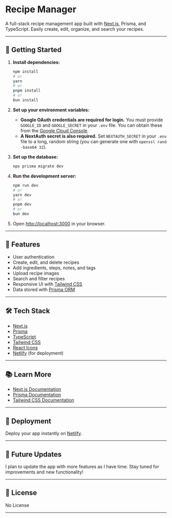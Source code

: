 # Recipe Manager

A full-stack recipe management app built with [Next.js](https://nextjs.org), Prisma, and TypeScript. Easily create, edit, organize, and search your recipes.

---

## 🚀 Getting Started

1. **Install dependencies:**

   ```bash
   npm install
   # or
   yarn
   # or
   pnpm install
   # or
   bun install
   ```

2. **Set up your environment variables:**

   - **Google OAuth credentials are required for login.** You must provide `GOOGLE_ID` and `GOOGLE_SECRET` in your `.env` file. You can obtain these from the [Google Cloud Console](https://console.cloud.google.com/apis/credentials).
   - **A NextAuth secret is also required.** Set `NEXTAUTH_SECRET` in your `.env` file to a long, random string (you can generate one with `openssl rand -base64 32`).

3. **Set up the database:**

   ```bash
   npx prisma migrate dev
   ```

4. **Run the development server:**

   ```bash
   npm run dev
   # or
   yarn dev
   # or
   pnpm dev
   # or
   bun dev
   ```

5. Open [http://localhost:3000](http://localhost:3000) in your browser.

---

## 📝 Features

- User authentication
- Create, edit, and delete recipes
- Add ingredients, steps, notes, and tags
- Upload recipe images
- Search and filter recipes
- Responsive UI with [Tailwind CSS](https://tailwindcss.com/)
- Data stored with [Prisma ORM](https://www.prisma.io/)

---

## 🛠️ Tech Stack

- [Next.js](https://nextjs.org/)
- [Prisma](https://www.prisma.io/)
- [TypeScript](https://www.typescriptlang.org/)
- [Tailwind CSS](https://tailwindcss.com/)
- [React Icons](https://react-icons.github.io/react-icons/)
- [Netlify](https://www.netlify.com/) (for deployment)

---

## 📚 Learn More

- [Next.js Documentation](https://nextjs.org/docs)
- [Prisma Documentation](https://www.prisma.io/docs)
- [Tailwind CSS Documentation](https://tailwindcss.com/docs)

---

## 🚀 Deployment

Deploy your app instantly on [Netlify](https://app.netlify.com/start).

---

## 🔮 Future Updates

I plan to update the app with more features as I have time. Stay tuned for improvements and new functionality!

---

## 📄 License

No License

---
